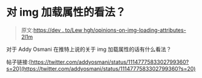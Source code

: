 # 对 img 加载属性的看法？

> 原文:[https://dev . to/Lew hgh/opinions-on-img-loading-attributes-2l1m](https://dev.to/lewhgh/opinions-on-img-loading-attributes-2l1m)

对于 Addy Osmani 在推特上说的关于 img 加载属性的话有什么看法？

帖子链接:[https://twitter.com/addyosmani/status/1114777583302799360?s=20](https://twitter.com/addyosmani/status/1114777583302799360?s=20)